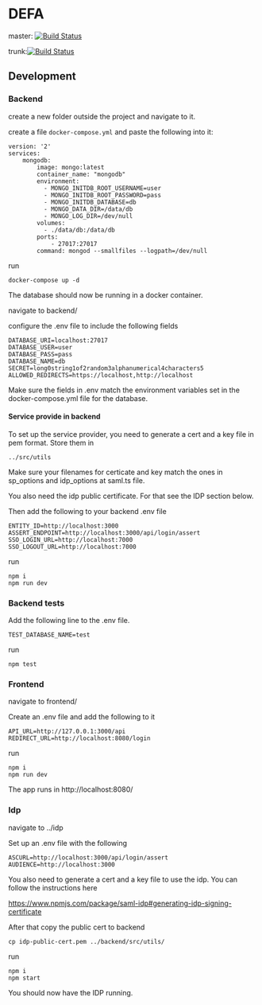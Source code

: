 # DEFA

master: [![Build Status](https://travis-ci.org/UniversityOfHelsinkiCS/DEFA.svg?branch=master)](https://travis-ci.org/UniversityOfHelsinkiCS/DEFA)

trunk:[![Build Status](https://travis-ci.org/UniversityOfHelsinkiCS/DEFA.svg?branch=trunk)](https://travis-ci.org/UniversityOfHelsinkiCS/DEFA)

## Development

### Backend

create a new folder outside the project and navigate to it.

create a file `docker-compose.yml` and paste the following into it:

```
version: '2'
services:
    mongodb:
        image: mongo:latest
        container_name: "mongodb"
        environment:
          - MONGO_INITDB_ROOT_USERNAME=user 
          - MONGO_INITDB_ROOT_PASSWORD=pass
          - MONGO_INITDB_DATABASE=db
          - MONGO_DATA_DIR=/data/db
          - MONGO_LOG_DIR=/dev/null
        volumes:
          - ./data/db:/data/db
        ports:
            - 27017:27017
        command: mongod --smallfiles --logpath=/dev/null
```

run

```
docker-compose up -d
```

The database should now be running in a docker container.

navigate to backend/

configure the .env file to include the following fields

```
DATABASE_URI=localhost:27017
DATABASE_USER=user
DATABASE_PASS=pass
DATABASE_NAME=db
SECRET=long0string1of2random3alphanumerical4characters5
ALLOWED_REDIRECTS=https://localhost,http://localhost
```

Make sure the fields in .env match the environment variables set in the docker-compose.yml file for the database.

#### Service provide in backend

To set up the service provider, you need to generate a cert and a key file in pem format. Store them in 

```
../src/utils
```
Make sure your filenames for certicate and key match the ones in sp_options and idp_options at saml.ts file.

You also need the idp public certificate. For that see the IDP section below.

Then add the following to your backend .env file

```
ENTITY_ID=http://localhost:3000
ASSERT_ENDPOINT=http://localhost:3000/api/login/assert
SSO_LOGIN_URL=http://localhost:7000
SSO_LOGOUT_URL=http://localhost:7000
```

run

```
npm i
npm run dev
```

### Backend tests

Add the following line to the .env file.

```
TEST_DATABASE_NAME=test
```

run

```
npm test
```

### Frontend

navigate to frontend/

Create an .env file and add the following to it

```
API_URL=http://127.0.0.1:3000/api
REDIRECT_URL=http://localhost:8080/login
```
run

```
npm i
npm run dev
```

The app runs in http://localhost:8080/


### Idp

navigate to ../idp

Set up an .env file with the following

```
ASCURL=http://localhost:3000/api/login/assert
AUDIENCE=http://localhost:3000

```

You also need to generate a cert and a key file to use the idp.
You can follow the instructions here

https://www.npmjs.com/package/saml-idp#generating-idp-signing-certificate

After that copy the public cert to backend
```
cp idp-public-cert.pem ../backend/src/utils/
```

run

```
npm i
npm start
```

You should now have the IDP running.
